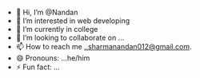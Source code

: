 - 👋 Hi, I’m @Nandan 
- 👀 I’m interested in web developing
- 🌱 I’m currently in college
- 💞️ I’m looking to collaborate on ...
- 📫 How to reach me ..sharmanandan012@gmail.com.
- 😄 Pronouns: ...he/him
- ⚡ Fun fact: ...

<!---
112103094/112103094 is a ✨ special ✨ repository because its `README.md` (this file) appears on your GitHub profile.
You can click the Preview link to take a look at your changes.
--->
